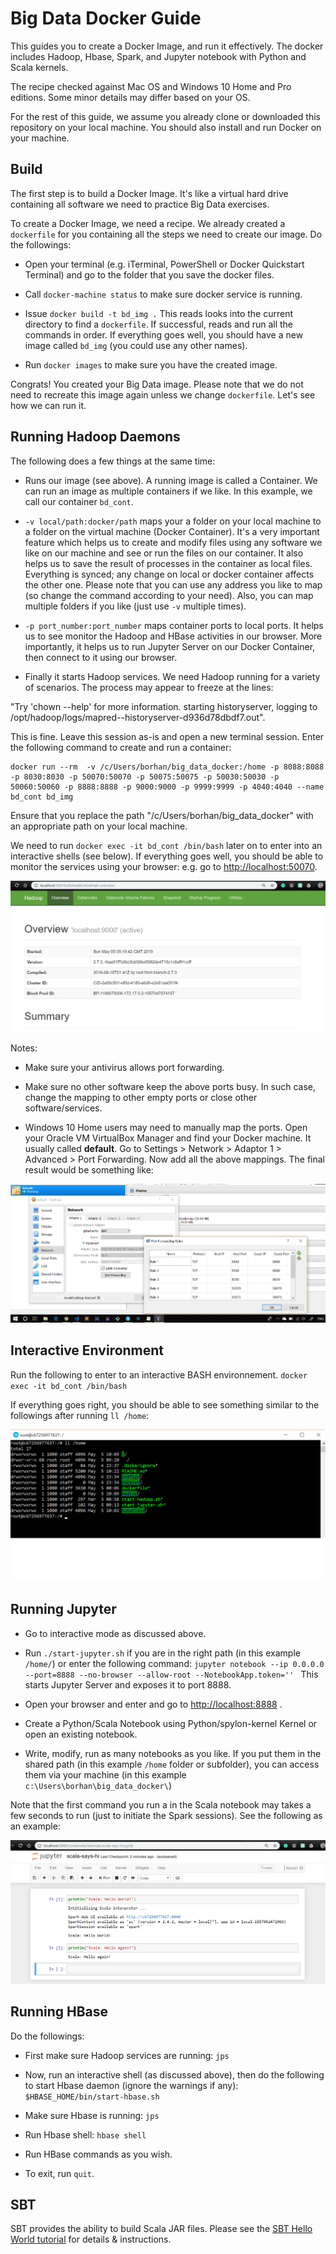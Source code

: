 # Big Data Docker Guide
This guides you to create a Docker Image, and run it effectively. The docker includes Hadoop, Hbase, Spark, and Jupyter notebook with Python and Scala kernels.

The recipe checked against Mac OS and Windows 10 Home and Pro editions. Some minor details may differ based on your OS. 

For the rest of this guide, we assume you already clone or downloaded this repository on your local machine. You should also install and run Docker on your machine.

## Build

The first step is to build a Docker Image. It's like a virtual hard drive containing all software we need to practice Big Data exercises.

To create a Docker Image, we need a recipe. We already created a `dockerfile` for you containing all the steps we need to create our image. Do the followings:

* Open your terminal (e.g. iTerminal, PowerShell or Docker Quickstart Terminal) and go to the folder that you save the docker files. 

* Call `docker-machine status` to make sure docker service is running.

* Issue `docker build -t bd_img .` This reads looks into the current directory to find a `dockerfile`. If successful, reads and run all the commands in order. If everything goes well, you should have a new image called `bd_img` (you could use any other names).

* Run `docker images` to make sure you have the created image.

Congrats! You created your Big Data image. Please note that we do not need to recreate this image again unless we change `dockerfile`. Let's see how we can run it.

## Running Hadoop Daemons

The following does a few things at the same time:

* Runs our image (see above). A running image is called a Container. We can run an image as multiple containers if we like. In this example, we call our container `bd_cont`.

* `-v local/path:docker/path` maps your a folder on your local machine to a folder on the virtual machine (Docker Container). It's a very important feature which helps us to create and modify files using any software we like on our machine and see or run the files on our container. It also helps us to save the result of processes in the container as local files. Everything is synced; any change on local or docker container affects the other one. Please note that you can use any address you like to map (so change the command according to your need). Also, you can map multiple folders if you like (just use `-v` multiple times).

* `-p port_number:port_number` maps container ports to local ports. It helps us to see monitor the Hadoop and HBase activities in our browser. More importantly, it helps us to run Jupyter Server on our Docker Container, then connect to it using our browser.

* Finally it starts Hadoop services. We need Hadoop running for a variety of scenarios. The process may appear to freeze at the lines:

"Try 'chown --help' for more information. 
starting historyserver, logging to /opt/hadoop/logs/mapred--historyserver-d936d78dbdf7.out". 

This is fine. Leave this session as-is and open a new terminal session. Enter the following command to create and run a container:

```
docker run --rm  -v /c/Users/borhan/big_data_docker:/home -p 8088:8088 -p 8030:8030 -p 50070:50070 -p 50075:50075 -p 50030:50030 -p 50060:50060 -p 8888:8888 -p 9000:9000 -p 9999:9999 -p 4040:4040 --name bd_cont bd_img 
```

Ensure that you replace the path "/c/Users/borhan/big_data_docker" with an appropriate path on your local machine.

We need to run `docker exec -it bd_cont /bin/bash` later on to enter into an interactive shells (see below).
If everything goes well, you should be able to monitor the services using your browser: e.g. go to [http://localhost:50070](http://localhost:50070).

![Localhost 50070](./tutorials/000_docker/localhost_50070.png) 


Notes: 

* Make sure your antivirus allows port forwarding. 

* Make sure no other software keep the above ports busy. In such case, change the mapping to other empty ports or close other software/services.

* Windows 10 Home users may need to manually map the ports. Open your Oracle VM VirtualBox Manager and find your Docker machine. It usually called **default**. Go to Settings >  Network > Adaptor 1 > Advanced > Port Forwarding. Now add all the above mappings. The final result would be something like:

![Virtual Box Settings](./tutorials/000_docker/VirtualBox_Settings.png) 

## Interactive Environment

Run the following to enter to an interactive BASH environnement.
`docker exec -it bd_cont /bin/bash`

If everything goes right, you should be able to see something similar to the followings after running `ll /home`:

![Shared Folder](./tutorials/000_docker/shared_folder.png) 


## Running Jupyter

* Go to interactive mode as discussed above.

* Run `./start-jupyter.sh` if you are in the right path (in this example `/home/`) or enter the following command:
`jupyter notebook --ip 0.0.0.0 --port=8888 --no-browser --allow-root --NotebookApp.token='' `
 This starts Jupyter Server and exposes it to port 8888.

* Open your browser and enter and go to
[http://localhost:8888](http://localhost:8888) .

* Create a Python/Scala Notebook using Python/spylon-kernel Kernel or open an existing notebook.

* Write, modify, run as many notebooks as you like. If you put them in the shared path (in this example `/home` folder or subfolder), you can access them via your machine (in this example `c:\Users\borhan\big_data_docker\`)

Note that the first command you run a in the Scala notebook may takes a few seconds to run (just to initiate the Spark sessions). See the following as an example:

![Spylon Kernel](./tutorials/000_docker/spylon_kernel.png) 

## Running HBase

Do the followings:

* First make sure Hadoop services are running: `jps`

* Now, run an interactive shell (as discussed above), then do the following to start Hbase daemon (ignore the warnings if any):
`$HBASE_HOME/bin/start-hbase.sh`

* Make sure Hbase is running: `jps`

* Run Hbase shell: `hbase shell`

* Run HBase commands as you wish.

* To exit, run `quit`.

## SBT

SBT provides the ability to build Scala JAR files. Please see the [SBT Hello World tutorial](./tutorials/015_sbt_hello-world-template/) for details & instructions.

